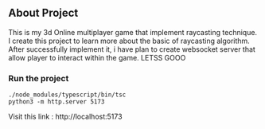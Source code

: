 ## About Project
This is my 3d Online multiplayer game that implement raycasting technique. I create this project to learn more about the basic of raycasting algorithm. After successfully implement it, i have plan to  create websocket server that allow player to interact within the game. LETSS GOOO

### Run the project
```
./node_modules/typescript/bin/tsc
python3 -m http.server 5173
```
Visit this link : http://localhost:5173

